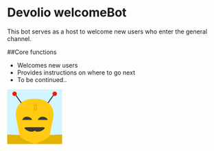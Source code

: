 # Devolio welcomeBot
This bot serves as a host to welcome new users who enter the general channel.

##Core functions
- Welcomes new users
- Provides instructions on where to go next
- To be continued..

<img src = "https://raw.githubusercontent.com/DevolioDevChat/devolio-slackbot/master/assets/img/bot_logo.png" alt="Image of the bot" style="width: 128px; height: 128px;"/>